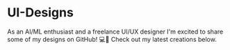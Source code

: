 # UI-Designs
As an AI/ML enthusiast and a freelance UI/UX designer
I'm excited to share some of my designs on GitHub!
💻🎨 Check out my latest creations below.
